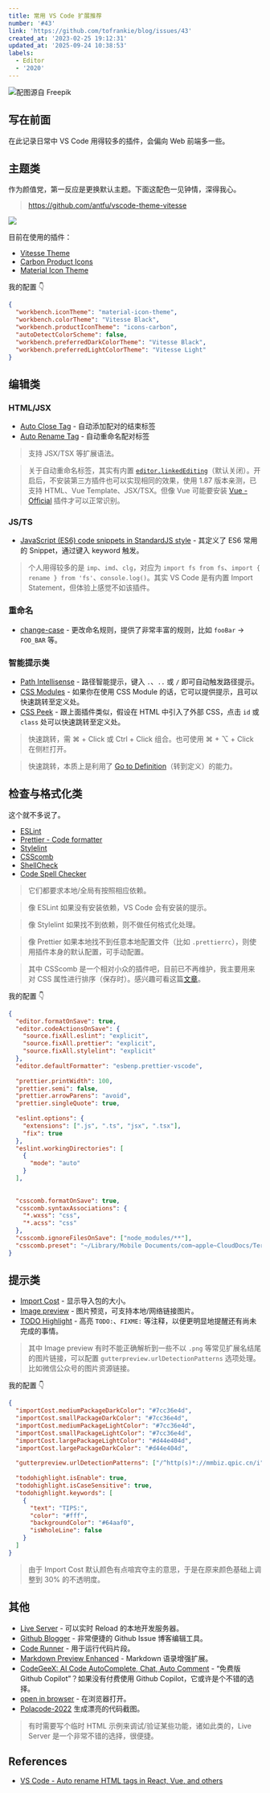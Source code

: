 ```yaml
---
title: 常用 VS Code 扩展推荐
number: '#43'
link: 'https://github.com/tofrankie/blog/issues/43'
created_at: '2023-02-25 19:12:31'
updated_at: '2025-09-24 10:38:53'
labels:
  - Editor
  - '2020'
---
```



![配图源自 Freepik](https://cdn.jsdelivr.net/gh/tofrankie/blog@main/images/2024/3/1711887781606.jpg)

## 写在前面

在此记录日常中 VS Code 用得较多的插件，会偏向 Web 前端多一些。


## 主题类

作为颜值党，第一反应是更换默认主题。下面这配色一见钟情，深得我心。
> https://github.com/antfu/vscode-theme-vitesse

![](https://cdn.jsdelivr.net/gh/tofrankie/blog@main/images/2024/3/1711863918221.png)

目前在使用的插件：

- [Vitesse Theme](https://marketplace.visualstudio.com/items?itemName=antfu.theme-vitesse)
- [Carbon Product Icons](https://marketplace.visualstudio.com/items?itemName=antfu.icons-carbon)
- [Material Icon Theme](https://marketplace.visualstudio.com/items?itemName=PKief.material-icon-theme)

我的配置 👇

```json
{
  "workbench.iconTheme": "material-icon-theme",
  "workbench.colorTheme": "Vitesse Black",
  "workbench.productIconTheme": "icons-carbon",
  "autoDetectColorScheme": false,
  "workbench.preferredDarkColorTheme": "Vitesse Black",
  "workbench.preferredLightColorTheme": "Vitesse Light"
}
```

## 编辑类

### HTML/JSX

- [Auto Close Tag](https://marketplace.visualstudio.com/items?itemName=formulahendry.auto-close-tag) - 自动添加配对的结束标签
- [Auto Rename Tag](https://marketplace.visualstudio.com/items?itemName=formulahendry.auto-rename-tag) - 自动重命名配对标签


> 支持 JSX/TSX 等扩展语法。

> 关于自动重命名标签，其实有内置 [`editor.linkedEditing`](https://code.visualstudio.com/docs/languages/html#_auto-update-tags)（默认关闭）。开启后，不安装第三方插件也可以实现相同的效果，使用 1.87 版本亲测，已支持 HTML、Vue Template、JSX/TSX。但像 Vue 可能要安装 [Vue - Official](https://marketplace.visualstudio.com/items?itemName=Vue.volar) 插件才可以正常识别。

### JS/TS

- [JavaScript (ES6) code snippets in StandardJS style](https://marketplace.visualstudio.com/items?itemName=jmsv.JavaScriptSnippetsStandard) - 其定义了 ES6 常用的 Snippet，通过键入 keyword 触发。


> 个人用得较多的是 `imp`、`imd`、`clg`，对应为 `import fs from fs`、`import { rename } from 'fs'`、`console.log()`。其实 VS Code 是有内置 Import Statement，但体验上感觉不如该插件。


### 重命名

- [change-case](https://marketplace.visualstudio.com/items?itemName=wmaurer.change-case) - 更改命名规则，提供了非常丰富的规则，比如 `fooBar` → `FOO_BAR` 等。

### 智能提示类

- [Path Intellisense](https://marketplace.visualstudio.com/items?itemName=christian-kohler.path-intellisense) - 路径智能提示，键入 `.`、`..` 或 `/` 即可自动触发路径提示。
- [CSS Modules](https://marketplace.visualstudio.com/items?itemName=clinyong.vscode-css-modules) - 如果你在使用 CSS Module 的话，它可以提供提示，且可以快速跳转至定义处。
- [CSS Peek](https://marketplace.visualstudio.com/items?itemName=pranaygp.vscode-css-peek) - 跟上面插件类似，假设在 HTML 中引入了外部 CSS，点击 `id` 或 `class` 处可以快速跳转至定义处。

> 快速跳转，需 ⌘ + Click 或 Ctrl + Click 组合。也可使用 ⌘ + ⌥ + Click 在侧栏打开。

> 快速跳转，本质上是利用了 [Go to Definition](https://code.visualstudio.com/docs/editor/editingevolved#_go-to-definition)（转到定义）的能力。

## 检查与格式化类

这个就不多说了。

- [ESLint](https://marketplace.visualstudio.com/items?itemName=dbaeumer.vscode-eslint)
- [Prettier - Code formatter](https://marketplace.visualstudio.com/items?itemName=esbenp.prettier-vscode)
- [Stylelint](https://marketplace.visualstudio.com/items?itemName=stylelint.vscode-stylelint)
- [CSScomb](https://marketplace.visualstudio.com/items?itemName=mrmlnc.vscode-csscomb)
- [ShellCheck](https://marketplace.visualstudio.com/items?itemName=timonwong.shellcheck)
- [Code Spell Checker](https://marketplace.visualstudio.com/items?itemName=streetsidesoftware.code-spell-checker)

> 它们都要求本地/全局有按照相应依赖。

> 像 ESLint 如果没有安装依赖，VS Code 会有安装的提示。

> 像 Stylelint 如果找不到依赖，则不做任何格式化处理。

> 像 Prettier 如果本地找不到任意本地配置文件（比如 `.prettierrc`），则使用插件本身的默认配置，可手动配置。

> 其中 CSScomb 是一个相对小众的插件吧，目前已不再维护，我主要用来对 CSS 属性进行排序（保存时）。感兴趣可看这篇[文章](https://github.com/tofrankie/blog/issues/315)。

我的配置 👇

```json
{
  "editor.formatOnSave": true,
  "editor.codeActionsOnSave": {
    "source.fixAll.eslint": "explicit",
    "source.fixAll.prettier": "explicit",
    "source.fixAll.stylelint": "explicit"
  },
  "editor.defaultFormatter": "esbenp.prettier-vscode",
  
  "prettier.printWidth": 100,
  "prettier.semi": false,
  "prettier.arrowParens": "avoid",
  "prettier.singleQuote": true,
  
  "eslint.options": {
    "extensions": [".js", ".ts", "jsx", ".tsx"],
    "fix": true
  },
  "eslint.workingDirectories": [
    {
      "mode": "auto"
    }
  ],
  
  
  "csscomb.formatOnSave": true,
  "csscomb.syntaxAssociations": {
    "*.wxss": "css",
    "*.acss": "css"
  },
  "csscomb.ignoreFilesOnSave": ["node_modules/**"],
  "csscomb.preset": "~/Library/Mobile Documents/com~apple~CloudDocs/Terminal/csscomb/preset-custom.json",
}
```


## 提示类

- [Import Cost](https://marketplace.visualstudio.com/items?itemName=wix.vscode-import-cost) - 显示导入包的大小。
- [Image preview](https://marketplace.visualstudio.com/items?itemName=kisstkondoros.vscode-gutter-preview) - 图片预览，可支持本地/网络链接图片。
- [TODO Highlight](https://marketplace.visualstudio.com/items?itemName=wayou.vscode-todo-highlight) - 高亮 `TODO:`、`FIXME:` 等注释，以便更明显地提醒还有尚未完成的事情。

> 其中 Image preview 有时不能正确解析到一些不以 `.png` 等常见扩展名结尾的图片链接，可以配置 `gutterpreview.urlDetectionPatterns` 选项处理。比如微信公众号的图片资源链接。

我的配置 👇

```json
{
  "importCost.mediumPackageDarkColor": "#7cc36e4d",
  "importCost.smallPackageDarkColor": "#7cc36e4d",
  "importCost.mediumPackageLightColor": "#7cc36e4d",
  "importCost.smallPackageLightColor": "#7cc36e4d",
  "importCost.largePackageLightColor": "#d44e404d",
  "importCost.largePackageDarkColor": "#d44e404d",
  
  "gutterpreview.urlDetectionPatterns": ["/^http(s)*://mmbiz.qpic.cn/i"],
  
  "todohighlight.isEnable": true,
  "todohighlight.isCaseSensitive": true,
  "todohighlight.keywords": [
    {
      "text": "TIPS:",
      "color": "#fff",
      "backgroundColor": "#64aaf0",
      "isWholeLine": false
    }
  ]
}
```

> 由于 Import Cost 默认颜色有点喧宾夺主的意思，于是在原来颜色基础上调整到 30% 的不透明度。


## 其他

- [Live Server](https://marketplace.visualstudio.com/items?itemName=ritwickdey.LiveServer) - 可以实时 Reload 的本地开发服务器。
- [Github Blogger](https://marketplace.visualstudio.com/items?itemName=frankie.github-blogger) - 非常便捷的 Github Issue 博客编辑工具。
- [Code Runner](https://marketplace.visualstudio.com/items?itemName=formulahendry.code-runner) - 用于运行代码片段。
- [Markdown Preview Enhanced](https://marketplace.visualstudio.com/items?itemName=shd101wyy.markdown-preview-enhanced) - Markdown 语录增强扩展。
- [CodeGeeX: AI Code AutoComplete, Chat, Auto Comment](https://marketplace.visualstudio.com/items?itemName=aminer.codegeex) - “免费版 Github Copilot”？如果没有付费使用 Github Copilot，它或许是个不错的选择。
- [open in browser](https://marketplace.visualstudio.com/items?itemName=techer.open-in-browser) - 在浏览器打开。
- [Polacode-2022](https://marketplace.visualstudio.com/items?itemName=jeff-hykin.polacode-2019) 生成漂亮的代码截图。


> 有时需要写个临时 HTML 示例来调试/验证某些功能，诸如此类的，Live Server 是一个非常不错的选择，很便捷。

## References

- [VS Code - Auto rename HTML tags in React, Vue, and others](https://www.roboleary.net/vscode/2023/05/08/auto-rename-tags-react-vue-svelte.html)
